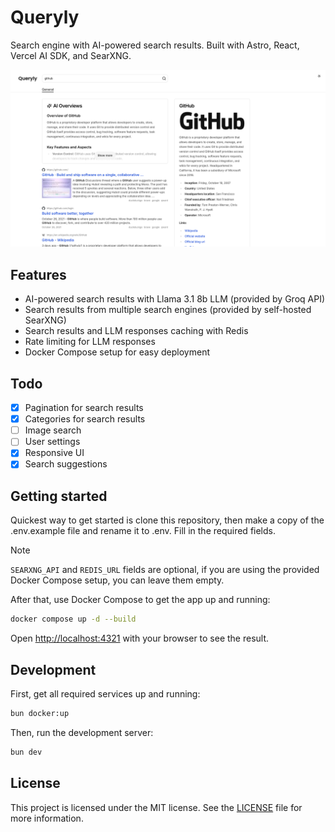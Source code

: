 # Queryly

Search engine with AI-powered search results. Built with Astro, React, Vercel AI SDK, and SearXNG.

![Queryly search results page](docs/search-results.png)

## Features

- AI-powered search results with Llama 3.1 8b LLM (provided by Groq API)
- Search results from multiple search engines (provided by self-hosted SearXNG)
- Search results and LLM responses caching with Redis
- Rate limiting for LLM responses
- Docker Compose setup for easy deployment

## Todo

- [x] Pagination for search results
- [x] Categories for search results
- [ ] Image search
- [ ] User settings
- [x] Responsive UI
- [x] Search suggestions

## Getting started

Quickest way to get started is clone this repository, then make a copy of the .env.example file and rename it to .env. Fill in the required fields.

> [!NOTE]
> `SEARXNG_API` and `REDIS_URL` fields are optional, if you are using the provided Docker Compose setup, you can leave them empty.

After that, use Docker Compose to get the app up and running:

```bash
docker compose up -d --build
```

Open [http://localhost:4321](http://localhost:4321) with your browser to see the result.

## Development

First, get all required services up and running:

```bash
bun docker:up
```

Then, run the development server:

```bash
bun dev
```

## License

This project is licensed under the MIT license. See the [LICENSE](LICENSE) file for more information.
